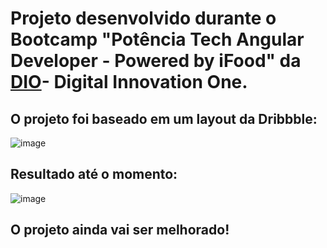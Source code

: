 # Projeto desenvolvido durante o Bootcamp "Potência Tech Angular Developer - Powered by iFood" da [DIO](https://www.dio.me/)- Digital Innovation One.

## O projeto foi baseado em um layout da Dribbble:
![image](https://github.com/viniciusalves23/angular-blog/assets/83824469/4ad1e42f-6915-4ab2-87cc-8233b3a0b58c)

## Resultado até o momento: 
![image](https://github.com/viniciusalves23/angular-blog/assets/83824469/f1c9962d-b3be-4def-8806-420aae982603)

## O projeto ainda vai ser melhorado!
